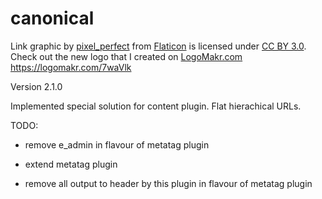 # canonical

Link graphic by <a href="http://www.flaticon.com/authors/pixel-perfect">pixel_perfect</a> from <a href="http://www.flaticon.com/">Flaticon</a> is licensed under <a href="http://creativecommons.org/licenses/by/3.0/" title="Creative Commons BY 3.0">CC BY 3.0</a>. Check out the new logo that I created on <a href="http://logomakr.com" title="Logo Makr">LogoMakr.com</a> https://logomakr.com/7waVlk

Version 2.1.0

Implemented special solution for content plugin. Flat hierachical URLs.



TODO:

- remove e_admin in flavour of metatag plugin

- extend metatag plugin

- remove all output to header by this plugin in flavour of metatag plugin